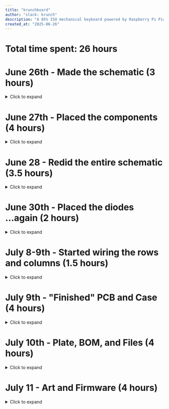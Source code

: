 ```yaml
---
title: "krunchboard"
author: "slack: krunch"
description: "A 85% ISO mechanical keyboard powered by Raspberry Pi Pico"
created_at: "2025-06-26"
---
```


# Total time spent: 26 hours

# June 26th - Made the schematic (3 hours)

<details>
<summary>Click to expand</summary>

Made the basic schematic with the ISO105 layout, but without the number pad.

Had to use a gpio expander because I was running low on pins

I used [keyboard-layout-editor.com](https://keyboard-layout-editor.com) and [kbfirmware.com](https://kbfirmware.com) to help.

![image](https://github.com/user-attachments/assets/db71ca8c-b90c-4bf3-b1fc-a7ff3e9036f3)

![image](https://github.com/user-attachments/assets/c9521a2d-a574-43d5-9240-c7bb2673539b)

**Time spent this session: 3 hours**

</details>

# June 27th - Placed the components (4 hours)

<details>
<summary>Click to expand</summary>

Followed this diagram

![image](https://github.com/user-attachments/assets/4e4d62dd-5f5d-4fda-b327-d8a1f31ce71e)

Spent quite a while trying to get the key switches to not overlap, but [this video](https://www.youtube.com/watch?v=8WXpGTIbxlQ&t=864s) helped a ton!

I switched the diodes and gpio expander from THT to SMT, it might be harder to solder but it's going ot look much better!

## Progress

![image](https://github.com/user-attachments/assets/78620c9c-ef76-48fd-94ef-a406fb5a7deb)

![image](https://github.com/user-attachments/assets/ec2bc2c4-b2ae-4306-aa40-87844536fc19)

## Finished the PCB layout

![image](https://github.com/user-attachments/assets/7441c98a-7816-467f-8b47-980b4c68fcb5)

![image](https://github.com/user-attachments/assets/b6367f41-5c08-495b-9791-179816e14cf7)

![image](https://github.com/user-attachments/assets/6ad96a0e-b215-4644-9d2c-473ede2da245)

**Time spent this session: 4 hours**

</details>

# June 28 - Redid the entire schematic (3.5 hours)

<details>
<summary>Click to expand</summary>

I decided to make the function key row closer to the number row, i also switched the oled from 0.96" to 0.91".

I added 5 programmable macro keys on the right and moved the volume knob to the top right.

Unfortunately I had to redo the schematic and pcb because when I changed the size of the keycaps, the column number also changed as well, which basically moved all of the keys to a new column

![image](https://github.com/user-attachments/assets/91ebcadd-7659-4b8b-8e29-64e5aa94f7e9)


![image](https://github.com/user-attachments/assets/30d7db14-7c61-4b99-b81d-be9808838b1b)

![image](https://github.com/user-attachments/assets/fe0216b5-0d94-4171-b173-546aba6a463b)

![image](https://github.com/user-attachments/assets/ff9d8d8a-ada1-4bc3-8165-e34c24130263)

**Time spent this session: 3.5 hours**

</details>


# June 30th - Placed the diodes ...again (2 hours)

<details>
<summary>Click to expand</summary>

I rotated all the symbols for key switches in the schematic by 180 degrees so that the wiring would be much cleaner, I originally tried to make a script that does that in one go, but I gaved up and decided to just rotate them all manually <img src="https://cdn.discordapp.com/emojis/1357156702943973376.webp?size=80" alt="" width="25" height="25">

I also placed all the diodes on the PCB, and whilst wiring up the columns, I realised that the row traces will block the connection

![image](https://github.com/user-attachments/assets/d28fbd1f-13dd-410f-90f1-77ff33e12cb1)

And since the hotswap sockets and diodes are both surface mounted, I'd have to create a via at all the column connections

![image](https://github.com/user-attachments/assets/5cf23016-af97-40ce-85c8-3b2a16c5ed5f)

Pretty sure I can just use the footprint that have the holes plated, that way I can just wire the column to the THT pad, I'll figure that out next time.

![image](https://github.com/user-attachments/assets/8aa9d298-7d9e-43e5-a7dd-9cd6c26c0b48)



**Time spent this session: 2 hours**

</details>

# July 8-9th - Started wiring the rows and columns (1.5 hours)

<details>
<summary>Click to expand</summary>

Like I mentioned in the last journal entry, i ran in to a "issue" where I would need to create multiple vias in order to properly wire the columns which I thought doesn't look as good, so I found a hotswap footprint with the hole being plated, this way, it can serve as a via (through hole) itself, and I won't have to place down multiple vias

| Before | After |
|--------|-------|
| ![image](https://github.com/user-attachments/assets/5cf23016-af97-40ce-85c8-3b2a16c5ed5f) | ![image](https://github.com/user-attachments/assets/1b03a554-eae5-4597-8c6f-dc0109909cd7) |

## NO VIAS!

Since I am now using a different footprint, I had to reassign the 3D models to the switches which took quite a while

Once I finished with that, I began wiring up the rows and columns!

![image](https://github.com/user-attachments/assets/87d88d12-1aef-48c4-81a0-a367e217164a)

It's now 00:15am <img src="https://cdn.discordapp.com/emojis/1357156702943973376.webp?size=80" alt="" width="25" height="25"> lol, I'll continue wiring up the rows tomorrow and will replace the neopixel footprint with a reverse mounted one.

**Time spent this session: 1.5 hours**

</details>

# July 9th - "Finished" PCB and Case (4 hours)

<details>
<summary>Click to expand</summary>

Today I finished wiring up the rows and columns of the PCB (I haven't connected it to the Pico yet since I still haven't decided the final location of the Pico).

I also added 6 M3 mounting holes for it to attach to the case and replaced the SK6812-Mini-E footprint with a reverse mountable one.

![image](https://github.com/user-attachments/assets/7be5c1fb-7d5c-467e-9f5c-fa689d81ff5d)

![image](https://github.com/user-attachments/assets/82c047aa-0207-4da6-a241-c66571dfffa6)

| Front | Back |
|-------|------|
| ![image](https://github.com/user-attachments/assets/8b727315-e696-4003-9f75-a62e2c3a1309) | ![image](https://github.com/user-attachments/assets/a6c96cf6-f1c3-4556-9b82-c1fdf4401b61) |

## Case Design

I designed it in OnShape, I started by placing the PCB layout (from 3D viewer) on the sketch, and then drew the slots for the components in the back of the PCB to sit in, I also added a few "beams" to support the middle of the PCB.

| - | - |
|---|---|
| ![image](https://github.com/user-attachments/assets/451418c7-7051-44d7-9edd-448f1bf769a9) | ![image](https://github.com/user-attachments/assets/2bc58864-22bf-49fd-b4eb-1104e176bf65) |

![image](https://github.com/user-attachments/assets/87276561-d8a4-45c6-95f7-bcd1cae5f7d2)

**Time spent this session: 4 hours**

</details>

# July 10th - Plate, BOM, and Files (4 hours)

<details>
<summary>Click to expand</summary>

Today I writtened the BOM in the README file, I also imported all the files necessary to the GitHub repo.

I used [keyboard-layout-editor.com](https://keyboard-layout-editor.com) and [kbplate.ai03.com](https://kbplate.ai03.com) to generate the DXF image, then I imported it to KiCad's `Edge.Cuts` layer. Since I have an OLED display and a rotary encoder, I had to manually draw the cutouts for it.

<img width="1010" height="370" alt="image" src="https://github.com/user-attachments/assets/1ff0dcf4-f46f-49e2-8a9a-15eb7fe3322f" />

I was originally going to use FR4 for the plate, but I soon realised that would be too expensive (about $60 incl. shipping), so I resorted to 3D printing. I exported the PCB as stl and imported it to Bambu studio, where I cut the model in half and it was able to fit on the print bed. I also did this for the case since it was also too big.

I will finish up the final bits of wiring on the main PCB and begin the firmware work (KMK). I should be able to submit this project over the weekend (July 12-13).

<img width="676" height="471" alt="image" src="https://github.com/user-attachments/assets/43f2cda3-331a-4a1d-8dcf-cd7f7f6ccabf" />
<img width="293" height="106" alt="image" src="https://github.com/user-attachments/assets/30ae0016-fc78-49e9-b732-ced44f662fb2" />

**Time spent this session: 4 hours**

</details>

# July 11 - Art and Firmware (4 hours)

<details>
<summary>Click to expand</summary>

Today I created the firmware, a large portion of the code is based on the ANAVI macropad 12's firmware, I followed my schematic and [the keycode list](https://github.com/KMKfw/kmk_firmware/blob/main/docs/en/keycodes.md) to code the keymaps.

I also finished up all the wiring on the pcb, It took quite a while and I had to move some of the traces which was originally going to the Pico, but now it's moved to the MCP23017.

Also used maybe too many vias lol

<img width="703" height="466" alt="image" src="https://github.com/user-attachments/assets/96af57ac-7f83-45fc-a0a9-5f8b26a18497" />
<img width="719" height="448" alt="image" src="https://github.com/user-attachments/assets/5d13f8d9-41d4-41dd-a128-fa05bf6c8b18" />
<img width="308" height="479" alt="image" src="https://github.com/user-attachments/assets/96df655d-6297-40e6-892d-875c64262945" />

To fill in the blank space in the back of the PCB, I converted the Highway artwork to KiCad silkscreen.

<img width="947" height="476" alt="image" src="https://github.com/user-attachments/assets/99359063-43f3-4336-acf5-c3b8758ad178" />

And then I added some silkscreen art to the front as well, and then added a 0.96" OLED display.

<img width="1100" height="379" alt="image" src="https://github.com/user-attachments/assets/83e25fe5-1e85-4b1f-8491-08f185fd612a" />

And that's the whole project done!

</details>
